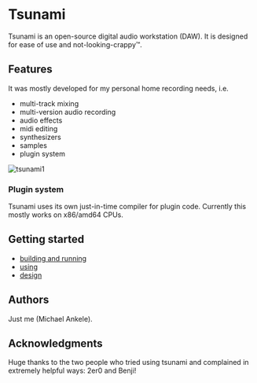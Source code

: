 # Tsunami

Tsunami is an open-source digital audio workstation (DAW). It is designed for ease of use and not-looking-crappy™.

## Features

It was mostly developed for my personal home recording needs, i.e.
 * multi-track mixing
 * multi-version audio recording
 * audio effects
 * midi editing
 * synthesizers
 * samples
 * plugin system

![tsunami1](https://user-images.githubusercontent.com/6715031/58601128-cc391680-8287-11e9-9a9f-3db9e57f763b.png)

### Plugin system

Tsunami uses its own just-in-time compiler for plugin code. Currently this mostly works on x86/amd64 CPUs.

## Getting started

* [building and running](doc/build.md)
* [using](doc/using.md)
* [design](doc/design.md)


## Authors

Just me (Michael Ankele).

## Acknowledgments

Huge thanks to the two people who tried using tsunami and complained in extremely helpful ways: 2er0 and Benji!
